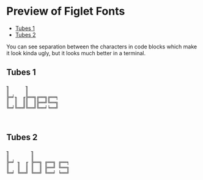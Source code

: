 # Preview of Figlet Fonts

- [Tubes 1](#tubes-1)
- [Tubes 2](#tubes-2)

You can see separation between the characters in code blocks which make it look kinda ugly, but it looks much better in a terminal.

## Tubes 1
```
╖      ╖           
║      ║           
╠═╛╖  ╓╠══╗╔══╗╔══╕
║  ║  ║║  ║╠══╝╚══╗
╚═╛╚══╝╚══╝╚══╛╘══╝
                   
                   
```

## Tubes 2
```
╖        ╖              
║        ║              
╠═╛ ╖  ╓ ╠══╗ ╔══╗ ╔══╕ 
║   ║  ║ ║  ║ ╠══╝ ╚══╗ 
╚═╛ ╚══╝ ╚══╝ ╚══╛ ╘══╝ 
                        
                        
```